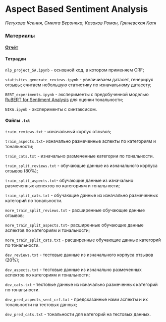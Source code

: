 # Aspect Based Sentiment Analysis

*Петухова Ксения, Смилга Вероника, Казаков Роман, Гриневская Катя*

### Материалы

#### [Отчёт](https://docs.google.com/document/d/1tb1FYYGuMVft6HBTjNvSqmKTybhI1F7eROIzvrS56g0/edit#)

#### Тетрадки

`nlp_project_SA.ipynb` - основной код, в котором применяем CRF;

`statistics_generate_reviews.ipynb` - увеличиваем датасет, генерируя отзывы; считаем небольшую статистику по изначальному датасету;

`BERT_experiments.ipynb` - эксперименты с предобученной моделью [RuBERT for Sentiment Analysis](https://huggingface.co/blanchefort/rubert-base-cased-sentiment) для оценки тональности;

`NIKA.ipynb` - эксперименты с синтаксисом.

#### Файлы `.txt`
`train_reviews.txt` - изначальный корпус отзывов;

`train_aspects.txt`- изначально размеченные аспекты по категориям и тональности;

`train_cats.txt` - изначально размеченные категории по тональности.


`train_split_reviews.txt` - обучающие данные из изначального корпуса отзывов (80%);

`train_split_aspects.txt`- обучающие данные из изначально размеченных аспектов по категориям и тональности;

`train_split_cats.txt` - обучающие данные из изначально размеченных категорий по тональности.


`more_train_split_reviews.txt` - расширенные обучающие данные отзывов;

`more_train_split_aspects.txt`- расширенные обучающие данные аспектов по категориям и тональности;

`more_train_split_cats.txt` - расширенные обучающие данные категорий по тональности.


`dev_reviews.txt` - тестовые данные из изначального корпуса отзывов (20%);

`dev_aspects.txt` - тестовые данные из изначально размеченных аспектов по категориям и тональности;

`dev_cats.txt` - тестовые данные из изначально размеченных категорий по тональности.


`dev_pred_aspects_sent_crf.txt` - предсказанные нами аспекты и их тональности на тестовых данных;

`dev_pred_cats.txt` - тональности для категорий на тестовых данных.
